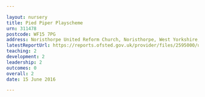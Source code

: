 ```yaml
---

layout: nursery
title: Pied Piper Playscheme
urn: 311478
postcode: WF15 7PG
address: Noristhorpe United Reform Church, Noristhorpe, West Yorkshire, WF15 7PG
latestReportUrl: https://reports.ofsted.gov.uk/provider/files/2595000/urn/311478.pdf
teaching: 2
development: 2
leadership: 2
outcomes: 0
overall: 2
date: 15 June 2016

---
```


